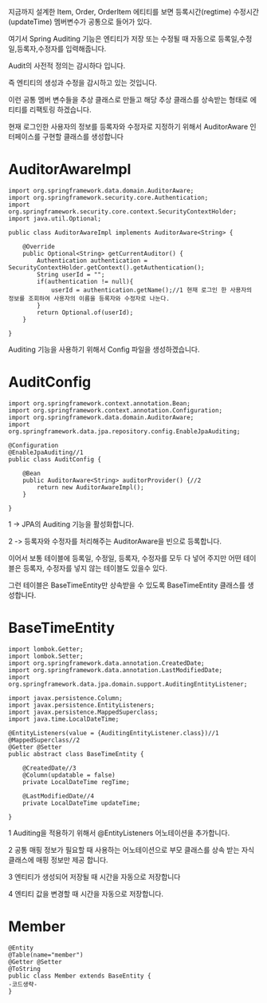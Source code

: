 지금까지 설계한 Item, Order, OrderItem 에티티를 보면 등록시간(regtime) 수정시간(updateTime) 멤버변수가 공통으로 들어가 있다.

여기서 Spring Auditing 기능은 엔티티가 저장 또는 수정될 때 자동으로 등록일,수정일,등록자,수정자를 입력해줍니다.

Audit의 사전적 정의는 감시하다 입니다. 

즉 엔티티의 생성과 수정을 감시하고 있는 것입니다.

이런 공통 멤버 변수들을 추상 클래스로 만들고 해당 추상 클래스를 상속받는 형태로 에티티를 리팩토링 하겠습니다.

현재 로그인한 사용자의 정보를 등록자와 수정자로 지정하기 위해서 AuditorAware 인터페이스를 구현할 클래스를 생성합니다

AuditorAwareImpl
===

    import org.springframework.data.domain.AuditorAware;
    import org.springframework.security.core.Authentication;
    import org.springframework.security.core.context.SecurityContextHolder;
    import java.util.Optional;

    public class AuditorAwareImpl implements AuditorAware<String> {

        @Override
        public Optional<String> getCurrentAuditor() {
            Authentication authentication = SecurityContextHolder.getContext().getAuthentication();
            String userId = "";
            if(authentication != null){
                userId = authentication.getName();//1 현재 로그인 한 사용자의 정보를 조회하여 사용자의 이름을 등록자와 수정자로 나눈다.
            }
            return Optional.of(userId);
        }

    }


Auditing 기능을 사용하기 위해서 Config 파일을 생성하겠습니다.

AuditConfig
====

    import org.springframework.context.annotation.Bean;
    import org.springframework.context.annotation.Configuration;
    import org.springframework.data.domain.AuditorAware;
    import org.springframework.data.jpa.repository.config.EnableJpaAuditing;

    @Configuration
    @EnableJpaAuditing//1
    public class AuditConfig {

        @Bean
        public AuditorAware<String> auditorProvider() {//2
            return new AuditorAwareImpl();
        }

    }

1 -> JPA의 Auditing 기능을 활성화합니다.

2 -> 등록자와 수정자를 처리해주는 AuditorAware을 빈으로 등록합니다.

이어서 보통 테이블에 등록일, 수정일, 등록자, 수정자를 모두 다 넣어 주지만 어떤 테이블은 등록자, 수정자를 넣지 않는 테이블도 있을수 있다.

그런 테이블은 BaseTimeEntity만 상속받을 수 있도록 BaseTimeEntity 클래스를 생성합니다.

BaseTimeEntity
===

    import lombok.Getter;
    import lombok.Setter;
    import org.springframework.data.annotation.CreatedDate;
    import org.springframework.data.annotation.LastModifiedDate;
    import org.springframework.data.jpa.domain.support.AuditingEntityListener;

    import javax.persistence.Column;
    import javax.persistence.EntityListeners;
    import javax.persistence.MappedSuperclass;
    import java.time.LocalDateTime;

    @EntityListeners(value = {AuditingEntityListener.class})//1
    @MappedSuperclass//2
    @Getter @Setter
    public abstract class BaseTimeEntity {

        @CreatedDate//3
        @Column(updatable = false)
        private LocalDateTime regTime;

        @LastModifiedDate//4
        private LocalDateTime updateTime;

    }   

1 Auditing을 적용하기 위해서 @EntityListeners 어노테이션을 추가합니다.

2 공통 매핑 정보가 필요할 때 사용하는 어노테이션으로 부모 클래스를 상속 받는 자식 클래스에 매핑 정보만 제공 합니다.

3 엔티티가 생성되어 저장될 때 시간을 자동으로 저장합니다

4 엔티티 값을 변경할 때 시간을 자동으로 저장합니다.

Member
===

    @Entity
    @Table(name="member")
    @Getter @Setter
    @ToString
    public class Member extends BaseEntity {
    -코드생략-
    }

